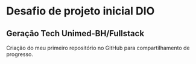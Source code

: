 # Desafio de projeto inicial DIO

## Geração Tech Unimed-BH/Fullstack 

Criação do meu primeiro repositório no GitHub para compartilhamento de progresso.
